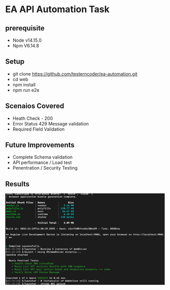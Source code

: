 # EA API Automation Task

## prerequisite
- Node v14.15.0
- Npm V6.14.8


## Setup

- git clone https://github.com/testerncoder/ea-automation.git
- cd web
- npm install
- npm run e2e

## Scenaios Covered
- Heath Check - 200 
- Error Status 429 Message validation 
- Required Field Validation

## Future Improvements
- Complete Schema validation
- API performance / Load test
- Penentration / Security Testing
## Results

![Demo](images/demo.png)